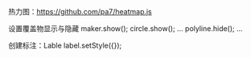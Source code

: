 热力图：https://github.com/pa7/heatmap.js

设置覆盖物显示与隐藏
maker.show();  circle.show();  ...
polyline.hide();  ...

创建标注：Lable
label.setStyle({});


